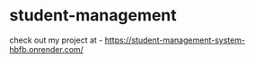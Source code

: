 ﻿# student-management

check out my project at - https://student-management-system-hbfb.onrender.com/
